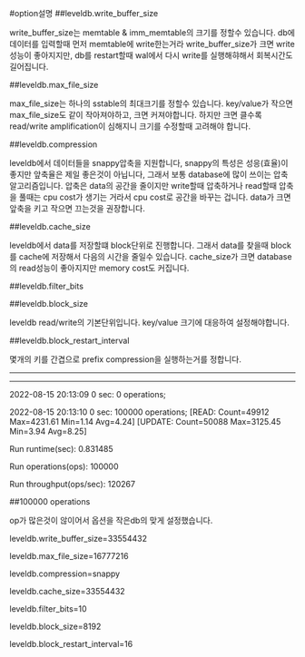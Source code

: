 #option설명
##leveldb.write_buffer_size

write_buffer_size는 memtable & imm_memtable의 크기를 정할수 있습니다.
db에 데이터를 입력할때 먼저 memtable에 write한는거라 write_buffer_size가 크면 write성능이 좋아지지만, db를 restart할때 wal에서 다시 write를 실행해햐해서 회복시간도 길어집니다.

##leveldb.max_file_size

max_file_size는 하나의 sstable의 최대크기를 정할수 있습니다.
key/value가 작으면 max_file_size도 같이 작아져야하고, 크면 커져야합니다. 하지만 크면 클수록 read/write amplification이 심해지니 크기를 수정할때 고려해야 합니다.

##leveldb.compression

leveldb에서 데이터들을 snappy압축을 지원합니다, snappy의 특성은 성응(효율)이 좋지만 앞축율은 제일 좋은것이 아닙니다, 그래서 보통 database에 많이 쓰이는 압축 알고리즘입니다.
압축은 data의 공간을 줄이지만 write할때 압축하거나 read할때 압축을 풀때는 cpu cost가 생기는 거라서 cpu cost로 공간을 바꾸는 겁니다.
data가 크면 앞축을 키고 작으면 끄는것을 권장합니다.

##leveldb.cache_size

leveldb에서 data를 저장할떄 block단위로 진행합니다. 그래서 data를 찾을때 block를  cache에 저장해서 다음의 시간을 줄일수 있습니다.
cache_size가 크면 database의 read성능이 좋아지지만 memory cost도 커집니다.

##leveldb.filter_bits


##leveldb.block_size

leveldb read/write의 기본단위입니다. 
key/value 크기에 대응하여 설정해야합니다.

##leveldb.block_restart_interval

몇개의 키를 간겹으로 prefix compression을 실행하는거를 정합니다.

- - -
- - -
2022-08-15 20:13:09 0 sec: 0 operations;

2022-08-15 20:13:10 0 sec: 100000 operations; [READ: Count=49912 Max=4231.61 Min=1.14 Avg=4.24] [UPDATE: Count=50088 Max=3125.45 Min=3.94 Avg=8.25]

Run runtime(sec): 0.831485

Run operations(ops): 100000

Run throughput(ops/sec): 120267


##100000 operations

op가 많은것이 않이어서 옵션을 작은db의 맞게 설정했습니다.

leveldb.write_buffer_size=33554432

leveldb.max_file_size=16777216

leveldb.compression=snappy

leveldb.cache_size=33554432

leveldb.filter_bits=10

leveldb.block_size=8192

leveldb.block_restart_interval=16
